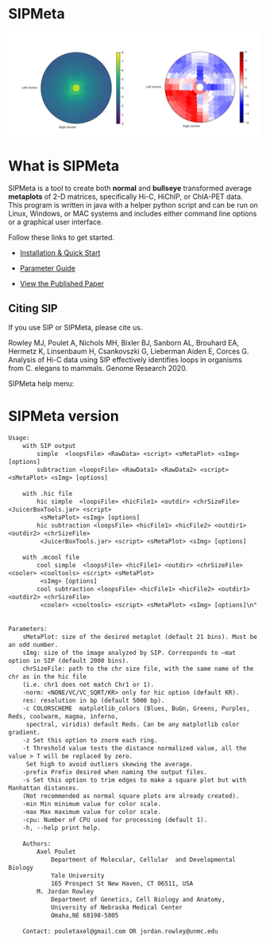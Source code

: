 # SIPMeta

<img src="https://github.com/PouletAxel/SIPImage/blob/master/meta.jpeg" width="1000">

# What is SIPMeta

SIPMeta is a tool to create both **normal** and **bullseye** transformed average **metaplots** of 2-D matrices, specifically Hi-C, HiChIP, or ChIA-PET data. This program is written in java with a helper python script and can be run on Linux, Windows, or MAC systems and includes either command line options or a graphical user interface.

Follow these links to get started.
* [Installation & Quick Start](https://github.com/PouletAxel/SIPMeta/wiki/Installation-and-Quick-Start)

* [Parameter Guide](https://github.com/PouletAxel/SIPMeta/wiki/Explanations-of-Parameters)

* [View the Published Paper](https://genome.cshlp.org/content/early/2020/03/03/gr.257832.119.long)

## Citing SIP

If you use SIP or SIPMeta, please cite us.

Rowley MJ, Poulet A, Nichols MH, Bixler BJ, Sanborn AL, Brouhard EA, Hermetz K, Linsenbaum H, Csankovszki G, Lieberman Aiden E, Corces G. Analysis of Hi-C data using SIP effectively identifies loops in organisms from C. elegans to mammals. Genome Research 2020.

SIPMeta help menu:
# SIPMeta version
	
	
	Usage:
		with SIP output
			simple  <loopsFile> <RawData> <script> <sMetaPlot> <sImg> [options]
			subtraction <loopsFile> <RawData1> <RawData2> <script> <sMetaPlot> <sImg> [options]
		
		with .hic file
			hic simple  <loopsFile> <hicFile1> <outdir> <chrSizeFile> <JuicerBoxTools.jar> <script>
			 <sMetaPlot> <sImg> [options]
			hic subtraction <loopsFile> <hicFile1> <hicFile2> <outdir1> <outdir2> <chrSizeFile>
			 <JuicerBoxTools.jar> <script> <sMetaPlot> <sImg> [options]
		
		with .mcool file
			cool simple  <loopsFile> <hicFile1> <outdir> <chrSizeFile> <cooler> <cooltools> <script> <sMetaPlot>
			 <sImg> [options]
			cool subtraction <loopsFile> <hicFile1> <hicFile2> <outdir1> <outdir2> <chrSizeFile>
			 <cooler> <cooltools> <script> <sMetaPlot> <sImg> [options]\n"
			 

	Parameters:
		sMetaPlot: size of the desired metaplot (default 21 bins). Must be an odd number.
		sImg: size of the image analyzed by SIP. Corresponds to –mat option in SIP (default 2000 bins).
		chrSizeFile: path to the chr size file, with the same name of the chr as in the hic file
		(i.e. chr1 does not match Chr1 or 1).
		-norm: <NONE/VC/VC_SQRT/KR> only for hic option (default KR).
		res: resolution in bp (default 5000 bp).
		-c COLORSCHEME  matplotlib_colors (Blues, BuGn, Greens, Purples, Reds, coolwarm, magma, inferno,
		 spectral, viridis) default Reds. Can be any matplotlib color gradient.
		-z Set this option to znorm each ring.
		-t Threshold value tests the distance normalized value, all the value > T will be replaced by zero.
		 Set high to avoid outliers skewing the average.
		-prefix Prefix desired when naming the output files.
		-s Set this option to trim edges to make a square plot but with Manhattan distances. 
		(Not recommended as normal square plots are already created).
		-min Min minimum value for color scale.
		-max Max maximum value for color scale.
		-cpu: Number of CPU used for processing (default 1).
		-h, --help print help.
		
		Authors:
			Axel Poulet
				Department of Molecular, Cellular  and Developmental Biology
				Yale University
				165 Prospect St New Haven, CT 06511, USA
			M. Jordan Rowley
				Department of Genetics, Cell Biology and Anatomy, 
				University of Nebraska Medical Center 
				Omaha,NE 68198-5805
				
		Contact: pouletaxel@gmail.com OR jordan.rowley@unmc.edu
